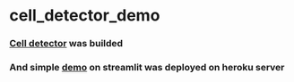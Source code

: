 # cell_detector_demo

### [Cell detector](https://github.com/KPOTOH/cell-segm-tracker) was builded

### And simple [demo](https://cell-detector.herokuapp.com/) on streamlit was deployed on heroku server
